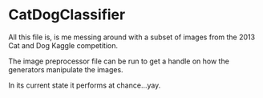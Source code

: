 # CatDogClassifier

All this file is, is me messing around with a subset of images from the 2013 Cat and Dog Kaggle competition.

The image preprocessor file can be run to get a handle on how the generators manipulate the images.

In its current state it performs at chance...yay.

